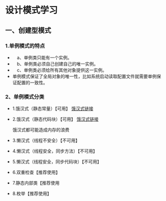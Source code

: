 # 设计模式学习

## 一、创建型模式
### 1.单例模式的特点
* 　a、单例类只能有一个实例。
* 　b、单例类必须自己创建自己的唯一实例。
* 　c、单例类必须给所有其他对象提供这一实例。
* 单例模式保证了全局对象的唯一性，比如系统启动读取配置文件就需要单例保证配置的一致性。
### 2、单例模式分类
* 1.饿汉式（静态常量）【可用】   [饿汉式链接](https://github.com/XBfinal/Design_pattern/blob/master/src/Creative_mode/Singleton_mode/SingletonTest01.java)
* 2.饿汉式（静态代码块）【可用】 [饿汉式链接](https://github.com/XBfinal/Design_pattern/blob/master/src/Creative_mode/Singleton_mode/SingletonTest01.java)

  饿汉式都可能造成内存的浪费
   
* 3.懒汉式（线程不安全）【不可用】
* 4.懒汉式（线程安全，同步方法）【不可用】
* 5.懒汉式（线程安全，同步代码块）【不可用】
* 6.双重检查【推荐使用】
* 7.静态内部类【推荐使用
* 8.枚举【推荐使用】
